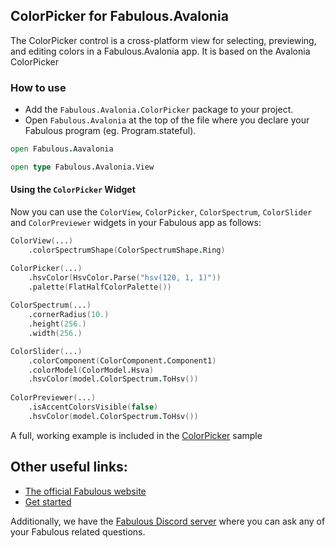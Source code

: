 ﻿## ColorPicker for Fabulous.Avalonia

The ColorPicker control is a cross-platform view for selecting, previewing, and editing colors in a Fabulous.Avalonia app.
It is based on the Avalonia ColorPicker

### How to use
- Add the `Fabulous.Avalonia.ColorPicker` package to your project.
- Open `Fabulous.Avalonia` at the top of the file where you declare your Fabulous program (eg. Program.stateful).

```fsharp
open Fabulous.Aavalonia

open type Fabulous.Avalonia.View
```

#### Using the `ColorPicker` Widget

Now you can use the `ColorView`, `ColorPicker`, `ColorSpectrum`, `ColorSlider` and `ColorPreviewer` widgets in your Fabulous app as follows:

```fsharp
ColorView(...)
    .colorSpectrumShape(ColorSpectrumShape.Ring)

ColorPicker(...)
    .hsvColor(HsvColor.Parse("hsv(120, 1, 1)"))
    .palette(FlatHalfColorPalette())
    
ColorSpectrum(...)
    .cornerRadius(10.)
    .height(256.)
    .width(256.)

ColorSlider(...)
    .colorComponent(ColorComponent.Component1)
    .colorModel(ColorModel.Hsva)
    .hsvColor(model.ColorSpectrum.ToHsv())
    
ColorPreviewer(...)
    .isAccentColorsVisible(false)
    .hsvColor(model.ColorSpectrum.ToHsv())
```

A full, working example is included in the [ColorPicker](https://github.com/fabulous-dev/Fabulous.Avalonia/blob/main/samples/Gallery/Pages/ColorPickerPage.fs) sample

## Other useful links:
- [The official Fabulous website](https://fabulous.dev)
- [Get started](https://docs.fabulous.dev/avalonia/get-started)

Additionally, we have the [Fabulous Discord server](https://discord.gg/bpTJMbSSYK) where you can ask any of your Fabulous related questions.